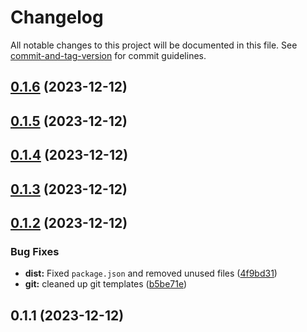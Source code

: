 # Changelog

All notable changes to this project will be documented in this file. See [commit-and-tag-version](https://github.com/absolute-version/commit-and-tag-version) for commit guidelines.

## [0.1.6](https://github.com/uboness/homebridge-dirigera/compare/v0.1.5...v0.1.6) (2023-12-12)

## [0.1.5](https://github.com/uboness/homebridge-dirigera/compare/v0.1.4...v0.1.5) (2023-12-12)

## [0.1.4](https://github.com/uboness/homebridge-dirigera/compare/v0.1.3...v0.1.4) (2023-12-12)

## [0.1.3](https://github.com/uboness/homebridge-dirigera/compare/v0.1.2...v0.1.3) (2023-12-12)

## [0.1.2](https://github.com/uboness/homebridge-dirigera/compare/v0.1.1...v0.1.2) (2023-12-12)


### Bug Fixes

* **dist:** Fixed `package.json` and removed unused files ([4f9bd31](https://github.com/uboness/homebridge-dirigera/commit/4f9bd31811d5cdf1e8a89e9ecdcefb41db1207e9))
* **git:** cleaned up git templates ([b5be71e](https://github.com/uboness/homebridge-dirigera/commit/b5be71e7e3ba1a78511a00ca7b6ef7a0cee83ab1))

## 0.1.1 (2023-12-12)
